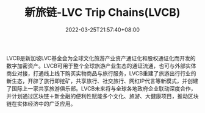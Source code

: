 ﻿---
weight: 
title: "新旅链-LVC Trip Chains(LVCB)"
description: "LVCB是新加坡LVC基金会为全球文化旅游产业资产通证化和股权通证化而开发的数字加密资产"
date: 2022-03-25T21:57:40+08:00
lastmod: 2022-03-25T16:45:40+08:00
draft: false
authors: ["Metabd"]
featuredImage: "xinlvlian-lvc-trip-chainslvcb.webp"
link: ""
tags: ["数字代币","新旅链-LVC Trip Chains(LVCB)"]
categories: ["navigation"]
navigation: ["数字代币"]
lightgallery: true
toc: true
pinned: false
recommend: false
recommend1: false
---
LVCB是新加坡LVC基金会为全球文化旅游产业资产通证化和股权通证化而开发的数字加密资产。LVCB可用于整个全球旅游产业生态的通证流通，也可与外部实体商业对接，打通线上线下购买实物商品与旅行服务，LVCB重建了旅游出行行业的新生态，开辟了旅行即挖矿，共享旅行、社交旅行、网红IP代言等新模式，并创建了国际上一家共享旅游俱乐部。LVCB未来将与全球各地政府企业联动深度合作，并计划通过区块链＋新金融的便利性赋能多个文化、旅游、大健康项目，推动区块链在实体经济中的广泛应用。
